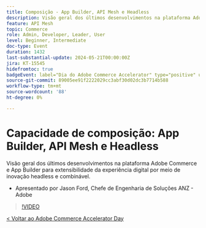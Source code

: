 ```yaml
---
title: Composição - App Builder, API Mesh e Headless
description: Visão geral dos últimos desenvolvimentos na plataforma Adobe Commerce e App Builder para extensibilidade da experiência digital por meio de inovação headless e combinável. Apresentado por Jason Ford, Chefe de Engenharia de Soluções ANZ - Adobe
feature: API Mesh
topic: Commerce
role: Admin, Developer, Leader, User
level: Beginner, Intermediate
doc-type: Event
duration: 1432
last-substantial-update: 2024-05-21T00:00:00Z
jira: KT-15545
hidefromtoc: true
badgeEvent: label="Dia do Adobe Commerce Accelerator" type="positive" url="https://experienceleague.adobe.com/en/docs/events/apac-commerce-recordings/2024/overview"
source-git-commit: 89005ee91f2222029cc3abf30d02dc3b7714b588
workflow-type: tm+mt
source-wordcount: '88'
ht-degree: 0%

---
```



# Capacidade de composição: App Builder, API Mesh e Headless

Visão geral dos últimos desenvolvimentos na plataforma Adobe Commerce e App Builder para extensibilidade da experiência digital por meio de inovação headless e combinável.

+ Apresentado por Jason Ford, Chefe de Engenharia de Soluções ANZ - Adobe

>[!VIDEO](https://video.tv.adobe.com/v/3429272/?learn=on)

[&lt; Voltar ao Adobe Commerce Accelerator Day](./overview.md)
